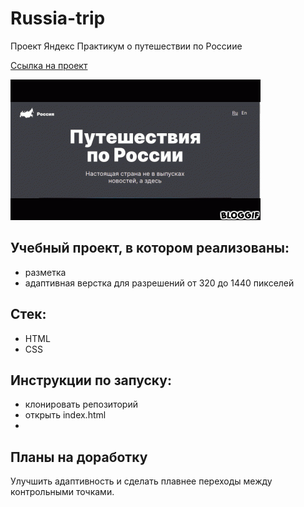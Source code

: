 # Russia-trip
Проект Яндекс Практикум о путешествии по Россиие

[Ссылка на проект](https://pavelcydep.github.io/Russia-adaptiv-verstka/)

![alt text](bloggif_608a7fabd4d03.gif)

## Учебный проект, в котором реализованы: 
- разметка
- адаптивная верстка для разрешений от 320 до 1440 пикселей

## Стек:
- HTML
- CSS

## Инструкции по запуску:
- клонировать репозиторий
- открыть index.html
- 
## Планы на доработку
Улучшить адаптивность и сделать плавнее переходы между контрольными точками.
